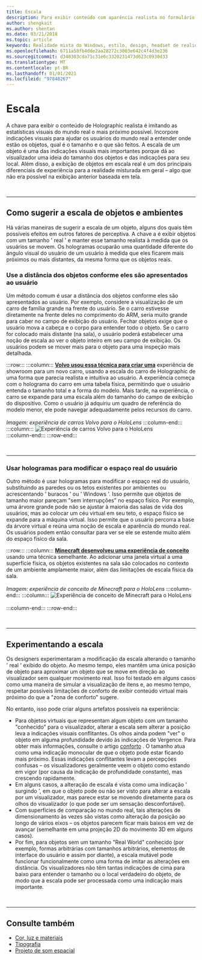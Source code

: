 ```yaml
---
title: Escala
description: Para exibir conteúdo com aparência realista no formulário holográfico é fundamental imitar, do modo mais próximo possível, as estatísticas visuais do mundo real.
author: shengkait
ms.author: shentan
ms.date: 03/21/2018
ms.topic: article
keywords: Realidade mista do Windows, estilo, design, headset de realidade misturada, headset da realidade mista do Windows, headset da realidade virtual, HoloLens, escala, hologramas
ms.openlocfilehash: 6711a58fb4dde2aa28272c3003e642c4f4d3e236
ms.sourcegitcommit: d340303cda71c31e6c3320231473d623c0930d33
ms.translationtype: MT
ms.contentlocale: pt-BR
ms.lasthandoff: 01/01/2021
ms.locfileid: "97848267"
---
```

# <a name="scale"></a>Escala

A chave para exibir o conteúdo de Holographic realista é imitando as estatísticas visuais do mundo real o mais próximo possível. Incorpore indicações visuais para ajudar os usuários do mundo real a entender onde estão os objetos, qual é o tamanho e o que são feitos. A escala de um objeto é uma das indicações visuais mais importantes porque dá ao visualizador uma ideia do tamanho dos objetos e das indicações para seu local. Além disso, a exibição de objetos em escala real é um dos principais diferenciais de experiência para a realidade misturada em geral – algo que não era possível na exibição anterior baseada em tela.

<br>

---

## <a name="how-to-suggest-the-scale-of-objects-and-environments"></a>Como sugerir a escala de objetos e ambientes

Há várias maneiras de sugerir a escala de um objeto, alguns dos quais têm possíveis efeitos em outros fatores de perceptiva. A chave a é exibir objetos com um tamanho ' real ' e manter esse tamanho realista à medida que os usuários se movem. Os hologramas ocuparão uma quantidade diferente do ângulo visual do usuário de um usuário à medida que eles ficarem mais próximos ou mais distantes, da mesma forma que os objetos reais.

### <a name="use-the-distance-of-objects-as-theyre-presented-to-the-user"></a>Use a distância dos objetos conforme eles são apresentados ao usuário

Um método comum é usar a distância dos objetos conforme eles são apresentados ao usuário. Por exemplo, considere a visualização de um carro de família grande na frente do usuário. Se o carro estivesse diretamente na frente deles no comprimento do ARM, seria muito grande para caber no campo de exibição do usuário. Fechar objetos exige que o usuário mova a cabeça e o corpo para entender todo o objeto. Se o carro for colocado mais distante (na sala), o usuário poderá estabelecer uma noção de escala ao ver o objeto inteiro em seu campo de exibição. Os usuários podem se mover mais para o objeto para uma inspeção mais detalhada.

:::row:::
    :::column:::
        **[Volvo usou essa técnica para criar uma](https://www.youtube.com/watch?v=DilzwF90vec)** experiência de showroom para um novo carro, usando a escala do carro de Holographic de uma forma que parecia realista e intuitiva ao usuário. A experiência começa com o holograma do carro em uma tabela física, permitindo que o usuário entenda o tamanho total e a forma do modelo. Mais tarde, na experiência, o carro se expande para uma escala além do tamanho do campo de exibição do dispositivo. Como o usuário já adquiriu um quadro de referência do modelo menor, ele pode navegar adequadamente pelos recursos do carro.<br>
        <br>
        *Imagem: experiência de carros Volvo para o HoloLens*
    :::column-end:::
        :::column:::
       ![Experiência de carros Volvo para o HoloLens](images/volvo-cars-microsoft-hololens-experience01-640px.jpg)<br>
    :::column-end:::
:::row-end:::


<br>

---

### <a name="use-holograms-to-modify-the-users-real-space"></a>Usar hologramas para modificar o espaço real do usuário

Outro método é usar hologramas para modificar o espaço real do usuário, substituindo as paredes ou os tetos existentes por ambientes ou acrescentando ' buracos ' ou ' Windows '. Isso permite que objetos de tamanho maior pareçam "sem interrupções" no espaço físico. Por exemplo, uma árvore grande pode não se ajustar à maioria das salas de vida dos usuários, mas ao colocar um céu virtual em seu teto, o espaço físico se expande para a máquina virtual. Isso permite que o usuário percorra a base da árvore virtual e reúna uma noção de escala e aparência do mundo real. Os usuários podem então consultar para ver se ele se estende muito além do espaço físico da sala.

:::row:::
    :::column:::
        **[Minecraft desenvolveu uma experiência de conceito](https://minecraft.net/)** usando uma técnica semelhante. Ao adicionar uma janela virtual a uma superfície física, os objetos existentes na sala são colocados no contexto de um ambiente amplamente maior, além das limitações de escala física da sala.<br>
        <br>
        *Imagem: experiência de conceito de Minecraft para o HoloLens*
    :::column-end:::
        :::column:::
       ![Experiência de conceito de Minecraft para o HoloLens](images/800px-minecraftwindow-640px.jpg)<br><br>
    :::column-end:::
:::row-end:::


<br>

---


## <a name="experimenting-with-scale"></a>Experimentando a escala

Os designers experimentaram a modificação da escala alterando o tamanho ' real ' exibido do objeto. Ao mesmo tempo, eles mantêm uma única posição de objeto para aproximar um objeto que se move em direção ao visualizador sem qualquer movimento real. Isso foi testado em alguns casos como uma maneira de simular a visualização de itens e, ao mesmo tempo, respeitar possíveis limitações de conforto de exibir conteúdo virtual mais próximo do que a "zona de conforto" sugere.

No entanto, isso pode criar alguns artefatos possíveis na experiência:
* Para objetos virtuais que representam algum objeto com um tamanho "conhecido" para o visualizador, alterar a escala sem alterar a posição leva a indicações visuais conflitantes. Os olhos ainda podem "ver" o objeto em alguma profundidade devido às indicações de Vergence. Para obter mais informações, consulte o artigo [conforto](comfort.md) . O tamanho atua como uma indicação monocular de que o objeto pode estar ficando mais próximo. Essas indicações conflitantes levam a percepções confusas – os visualizadores geralmente veem o objeto como estando em vigor (por causa da indicação de profundidade constante), mas crescendo rapidamente.
* Em alguns casos, a alteração de escala é vista como uma indicação ' surgindo ', em que o objeto pode ou não ser visto para alterar a escala por um visualizador, mas parece estar se movendo diretamente para os olhos do visualizador (o que pode ser um sensação desconfortável).
* Com superfícies de comparação no mundo real, tais alterações de dimensionamento às vezes são vistas como alteração da posição ao longo de vários eixos – os objetos parecem ficar mais baixos em vez de avançar (semelhante em uma projeção 2D do movimento 3D em alguns casos).
* Por fim, para objetos sem um tamanho "Real World" conhecido (por exemplo, formas arbitrárias com tamanhos arbitrários, elementos de interface do usuário e assim por diante), a escala mutável pode funcionar funcionalmente como uma forma de imitar as alterações em distância. Os visualizadores não têm tantas indicações de cima para baixo para entender o tamanho ou o local verdadeiro do objeto, de modo que a escala pode ser processada como uma indicação mais importante.

<br>

---

## <a name="see-also"></a>Consulte também
* [Cor, luz e materiais](../color,-light-and-materials.md)
* [Tipografia](typography.md)
* [Projeto de som espacial](spatial-sound-design.md)
